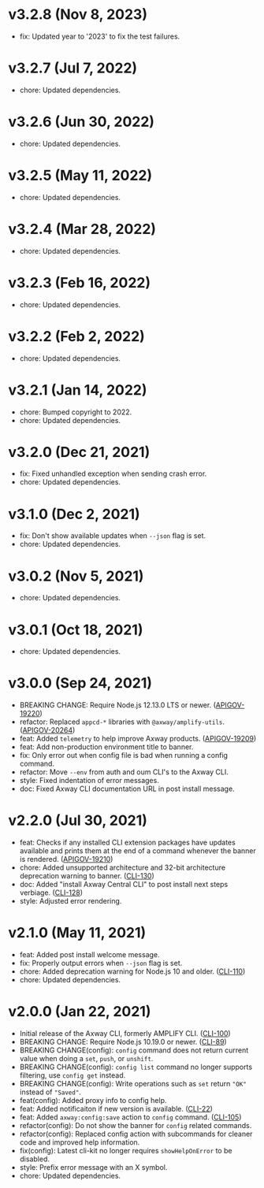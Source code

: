 # v3.2.8 (Nov 8, 2023)

- fix: Updated year to '2023' to fix the test failures.

# v3.2.7 (Jul 7, 2022)

- chore: Updated dependencies.

# v3.2.6 (Jun 30, 2022)

- chore: Updated dependencies.

# v3.2.5 (May 11, 2022)

- chore: Updated dependencies.

# v3.2.4 (Mar 28, 2022)

- chore: Updated dependencies.

# v3.2.3 (Feb 16, 2022)

- chore: Updated dependencies.

# v3.2.2 (Feb 2, 2022)

- chore: Updated dependencies.

# v3.2.1 (Jan 14, 2022)

- chore: Bumped copyright to 2022.
- chore: Updated dependencies.

# v3.2.0 (Dec 21, 2021)

- fix: Fixed unhandled exception when sending crash error.
- chore: Updated dependencies.

# v3.1.0 (Dec 2, 2021)

- fix: Don't show available updates when `--json` flag is set.
- chore: Updated dependencies.

# v3.0.2 (Nov 5, 2021)

- chore: Updated dependencies.

# v3.0.1 (Oct 18, 2021)

- chore: Updated dependencies.

# v3.0.0 (Sep 24, 2021)

- BREAKING CHANGE: Require Node.js 12.13.0 LTS or newer.
  ([APIGOV-19220](https://jira.axway.com/browse/APIGOV-19220))
- refactor: Replaced `appcd-*` libraries with `@axway/amplify-utils`.
  ([APIGOV-20264](https://jira.axway.com/browse/APIGOV-20264))
- feat: Added `telemetry` to help improve Axway products.
  ([APIGOV-19209](https://jira.axway.com/browse/APIGOV-19209))
- feat: Add non-production environment title to banner.
- fix: Only error out when config file is bad when running a config command.
- refactor: Move `--env` from auth and oum CLI's to the Axway CLI.
- style: Fixed indentation of error messages.
- doc: Fixed Axway CLI documentation URL in post install message.

# v2.2.0 (Jul 30, 2021)

- feat: Checks if any installed CLI extension packages have updates available and prints them
  at the end of a command whenever the banner is rendered.
  ([APIGOV-19210](https://jira.axway.com/browse/APIGOV-19210))
- chore: Added unsupported architecture and 32-bit architecture deprecation warning to banner.
  ([CLI-130](https://jira.axway.com/browse/CLI-130))
- doc: Added "install Axway Central CLI" to post install next steps verbiage.
  ([CLI-128](https://jira.axway.com/browse/CLI-128))
- style: Adjusted error rendering.

# v2.1.0 (May 11, 2021)

- feat: Added post install welcome message.
- fix: Properly output errors when `--json` flag is set.
- chore: Added deprecation warning for Node.js 10 and older.
  ([CLI-110](https://jira.axway.com/browse/CLI-110))
- chore: Updated dependencies.

# v2.0.0 (Jan 22, 2021)

- Initial release of the Axway CLI, formerly AMPLIFY CLI.
  ([CLI-100](https://jira.axway.com/browse/CLI-100))
- BREAKING CHANGE: Require Node.js 10.19.0 or newer.
  ([CLI-89](https://jira.axway.com/browse/CLI-89))
- BREAKING CHANGE(config): `config` command does not return current value when doing a `set`,
  `push`, or `unshift`.
- BREAKING CHANGE(config): `config list` command no longer supports filtering, use `config get`
  instead.
- BREAKING CHANGE(config): Write operations such as `set` return `"OK"` instead of `"Saved"`.
- feat(config): Added proxy info to config help.
- feat: Added notificaiton if new version is available.
  ([CLI-22](https://jira.axway.com/browse/CLI-22))
- feat: Added `axway:config:save` action to `config` command.
  ([CLI-105](https://jira.axway.com/browse/CLI-105))
- refactor(config): Do not show the banner for `config` related commands.
- refactor(config): Replaced config action with subcommands for cleaner code and improved help
  information.
- fix(config): Latest cli-kit no longer requires `showHelpOnError` to be disabled.
- style: Prefix error message with an X symbol.
- chore: Updated dependencies.
